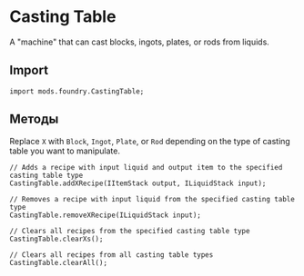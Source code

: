 # Casting Table

A "machine" that can cast blocks, ingots, plates, or rods from liquids.

## Import
```zenscript
import mods.foundry.CastingTable;
```

## Методы
Replace `X` with `Block`, `Ingot`, `Plate`, or `Rod` depending on the type of casting table you want to manipulate.
```zenscript
// Adds a recipe with input liquid and output item to the specified casting table type
CastingTable.addXRecipe(IItemStack output, ILiquidStack input);

// Removes a recipe with input liquid from the specified casting table type
CastingTable.removeXRecipe(ILiquidStack input);

// Clears all recipes from the specified casting table type
CastingTable.clearXs();

// Clears all recipes from all casting table types
CastingTable.clearAll();
```
